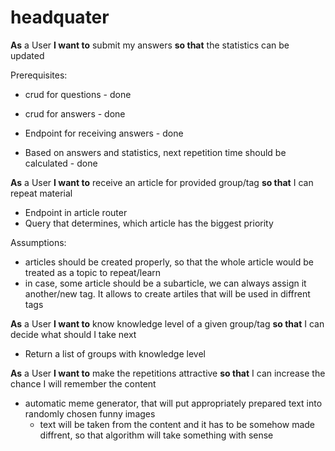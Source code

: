 # headquater

**As** a User
**I want to** submit my answers
**so that** the statistics can be updated

Prerequisites: 
- crud for questions - done
- crud for answers - done

- Endpoint for receiving answers - done
- Based on answers and statistics, next repetition time should be calculated - done

**As** a User
**I want to** receive an article for provided group/tag
**so that** I can repeat material

- Endpoint in article router
- Query that determines, which article has the biggest priority

Assumptions: 
- articles should be created properly, so that the whole article would be treated as a topic to repeat/learn
- in case, some article should be a subarticle, we can always assign it another/new tag. It allows to create artiles that will be used in diffrent tags

**As** a User
**I want to** know knowledge level of a given group/tag
**so that** I can decide what should I take next

- Return a list of groups with knowledge level 

**As** a User
**I want to** make the repetitions attractive
**so that** I can increase the chance I will remember the content

- automatic meme generator, that will put appropriately prepared text into randomly chosen funny images
    - text will be taken from the content and it has to be somehow made diffrent, so that algorithm will take something with sense





